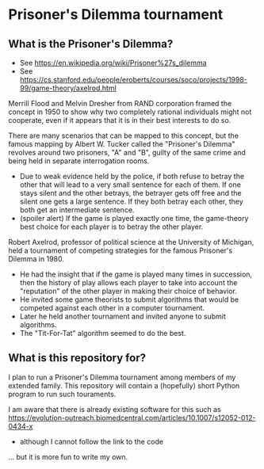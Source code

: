 # Prisoner's Dilemma tournament

## What is the Prisoner's Dilemma?
* See https://en.wikipedia.org/wiki/Prisoner%27s_dilemma
* See https://cs.stanford.edu/people/eroberts/courses/soco/projects/1998-99/game-theory/axelrod.html

Merrill Flood and Melvin Dresher from RAND corporation framed the concept in 1950 to show why two completely rational individuals might not cooperate, even if it appears that it is in their best interests to do so.

There are many scenarios that can be mapped to this concept, but the famous mapping by Albert W. Tucker called the "Prisoner's Dilemma" revolves around two prisoners, "A" and "B", guilty of the same crime and being held in separate interrogation rooms.
* Due to weak evidence held by the police, if both refuse to betray the other that will lead to a very small sentence for each of them. If one stays silent and the other betrays, the betrayer gets off free and the silent one gets a large sentence. If they both betray each other, they both get an intermediate sentence.
* (spoiler alert) If the game is played exactly one time, the game-theory best choice for each player is to betray the other player.

Robert Axelrod, professor of political science at the University of Michigan, held a tournament of competing strategies for the famous Prisoner's Dilemma in 1980.
* He had the insight that if the game is played many times in succession, then the history of play allows each player to take into account the "reputation" of the other player in making their choice of behavior.
* He invited some game theorists to submit algorithms that would be competed against each other in a computer tournament.
* Later he held another tournament and invited anyone to submit algorithms.
* The "Tit-For-Tat" algorithm seemed to do the best.

## What is this repository for?

I plan to run a Prisoner's Dilemma tournament among members of my extended family. This repository will contain a (hopefully) short Python program to run such touraments.

I am aware that there is already existing software for this such as https://evolution-outreach.biomedcentral.com/articles/10.1007/s12052-012-0434-x
* although I cannot follow the link to the code

... but it is more fun to write my own.
